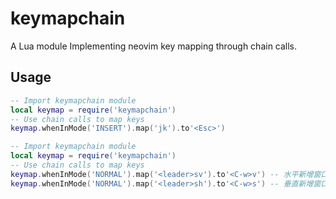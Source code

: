 # keymapchain
A Lua module Implementing neovim key mapping through chain calls.

## Usage

```Lua
-- Import keymapchain module
local keymap = require('keymapchain')
-- Use chain calls to map keys
keymap.whenInMode('INSERT').map('jk').to'<Esc>')
```

```Lua
-- Import keymapchain module
local keymap = require('keymapchain')
-- Use chain calls to map keys
keymap.whenInMode('NORMAL').map('<leader>sv').to'<C-w>v') -- 水平新增窗口
keymap.whenInMode('NORMAL').map('<leader>sh').to'<C-w>s') -- 垂直新增窗口
```
